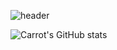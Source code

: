 <!---
Carrotww/Carrotww is a ✨ special ✨ repository because its `README.md` (this file) appears on your GitHub profile.
You can click the Preview link to take a look at your changes.
--->
![header](https://capsule-render.vercel.app/api?type=waving&color=gradient&customColorList=2&height=300&section=header&text=Wellcome&nbsphyeong%5reporepo&fontSize=90&theme=shades-of-purple)



![Carrot's GitHub stats](https://github-readme-stats.vercel.app/api?username=Carrotww&theme=material-palenight&show_icons=true)
